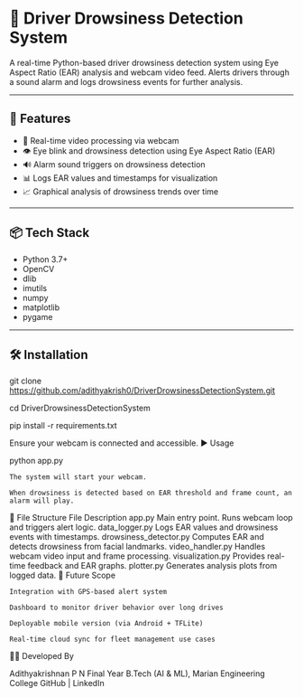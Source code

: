 # 🛑 Driver Drowsiness Detection System

A real-time Python-based driver drowsiness detection system using Eye Aspect Ratio (EAR) analysis and webcam video feed. Alerts drivers through a sound alarm and logs drowsiness events for further analysis.

---

## 🚀 Features

- 🎥 Real-time video processing via webcam
- 👁️ Eye blink and drowsiness detection using Eye Aspect Ratio (EAR)
- 🔊 Alarm sound triggers on drowsiness detection
- 📊 Logs EAR values and timestamps for visualization
- 📈 Graphical analysis of drowsiness trends over time

---

## 📦 Tech Stack

- Python 3.7+
- OpenCV
- dlib
- imutils
- numpy
- matplotlib
- pygame

---

## 🛠️ Installation

git clone https://github.com/adithyakrish0/DriverDrowsinessDetectionSystem.git

cd DriverDrowsinessDetectionSystem

pip install -r requirements.txt

Ensure your webcam is connected and accessible.
▶️ Usage

python app.py

    The system will start your webcam.

    When drowsiness is detected based on EAR threshold and frame count, an alarm will play.

📁 File Structure
File	Description
app.py	Main entry point. Runs webcam loop and triggers alert logic.
data_logger.py	Logs EAR values and drowsiness events with timestamps.
drowsiness_detector.py	Computes EAR and detects drowsiness from facial landmarks.
video_handler.py	Handles webcam video input and frame processing.
visualization.py	Provides real-time feedback and EAR graphs.
plotter.py	Generates analysis plots from logged data.
🔮 Future Scope

    Integration with GPS-based alert system

    Dashboard to monitor driver behavior over long drives

    Deployable mobile version (via Android + TFLite)

    Real-time cloud sync for fleet management use cases

👨‍💻 Developed By

Adithyakrishnan P N
Final Year B.Tech (AI & ML), Marian Engineering College
GitHub | LinkedIn

